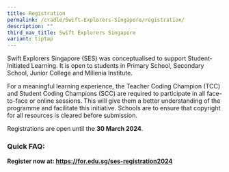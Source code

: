 ```yaml
---
title: Registration
permalink: /cradle/Swift-Explorers-Singapore/registration/
description: ""
third_nav_title: Swift Explorers Singapore
variant: tiptap
---
```

<p>Swift Explorers Singapore (SES) was conceptualised to support Student-Initiated
Learning. It is open to students in Primary School, Secondary School, Junior
College and Millenia Institute.</p>
<p>For a meaningful learning experience, the Teacher Coding Champion (TCC)
and Student Coding Champions (SCC) are required to participate in all face-to-face
or online sessions. This will give them a better understanding of the programme
and facilitate this initiative. Schools are to ensure that copyright for
all resources is cleared before submission.</p>
<p>Registrations are open until the <strong>30 March 2024</strong>.</p>
<h3>Quick FAQ:</h3>
<p><strong>Register now at: <a href="https://for.edu.sg/ses-registration2024" rel="noopener noreferrer nofollow" target="_blank">https://for.edu.sg/ses-registration2024</a></strong>
</p>